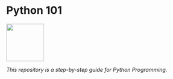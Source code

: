 # Python 101

<img src="https://media.giphy.com/media/KAq5w47R9rmTuvWOWa/giphy.gif" width="100" height="100"> 

*This repository is a step-by-step guide for Python Programming.*
